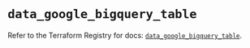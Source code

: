 # `data_google_bigquery_table`

Refer to the Terraform Registry for docs: [`data_google_bigquery_table`](https://registry.terraform.io/providers/hashicorp/google-beta/6.49.2/docs/data-sources/google_bigquery_table).
